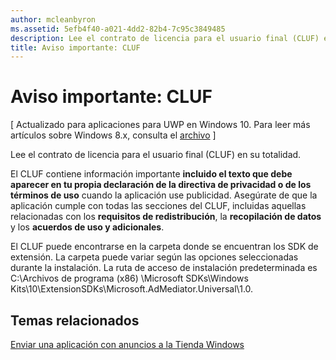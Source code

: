 ```yaml
---
author: mcleanbyron
ms.assetid: 5efb4f40-a021-4dd2-82b4-7c95c3849485
description: Lee el contrato de licencia para el usuario final (CLUF) en su totalidad para obtener información importante.
title: Aviso importante: CLUF
---
```


# Aviso importante: CLUF


\[ Actualizado para aplicaciones para UWP en Windows 10. Para leer más artículos sobre Windows 8.x, consulta el [archivo](http://go.microsoft.com/fwlink/p/?linkid=619132) \]

Lee el contrato de licencia para el usuario final (CLUF) en su totalidad.

El CLUF contiene información importante **incluido el texto que debe aparecer en tu propia declaración de la directiva de privacidad o de los términos de uso** cuando la aplicación use publicidad. Asegúrate de que la aplicación cumple con todas las secciones del CLUF, incluidas aquellas relacionadas con los **requisitos de redistribución**, la **recopilación de datos** y los **acuerdos de uso y adicionales**.

El CLUF puede encontrarse en la carpeta donde se encuentran los SDK de extensión. La carpeta puede variar según las opciones seleccionadas durante la instalación. La ruta de acceso de instalación predeterminada es C:\\Archivos de programa (x86) \\Microsoft SDKs\\Windows Kits\\10\\ExtensionSDKs\\Microsoft.AdMediator.Universal\\1.0.

## Temas relacionados

[Enviar una aplicación con anuncios a la Tienda Windows](submit-an-app-with-ads-to-the-windows-store.md)

 

 


<!--HONumber=May16_HO2-->


